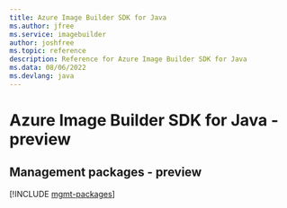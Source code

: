 ```yaml
---
title: Azure Image Builder SDK for Java
ms.author: jfree
ms.service: imagebuilder
author: joshfree
ms.topic: reference
description: Reference for Azure Image Builder SDK for Java
ms.data: 08/06/2022
ms.devlang: java
---
```

# Azure Image Builder SDK for Java - preview

## Management packages - preview
[!INCLUDE [mgmt-packages](image-builder-mgmt-index.md)]